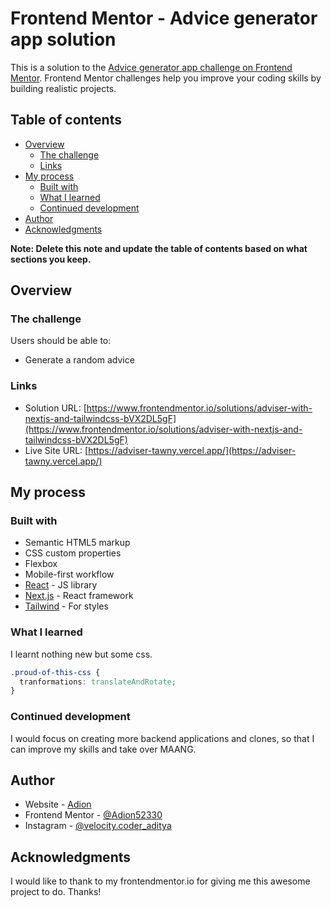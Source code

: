 # Frontend Mentor - Advice generator app solution

This is a solution to the [Advice generator app challenge on Frontend Mentor](https://www.frontendmentor.io/challenges/advice-generator-app-QdUG-13db). Frontend Mentor challenges help you improve your coding skills by building realistic projects.

## Table of contents

- [Overview](#overview)
  - [The challenge](#the-challenge)
  - [Links](#links)
- [My process](#my-process)
  - [Built with](#built-with)
  - [What I learned](#what-i-learned)
  - [Continued development](#continued-development)
- [Author](#author)
- [Acknowledgments](#acknowledgments)

**Note: Delete this note and update the table of contents based on what sections you keep.**

## Overview

### The challenge

Users should be able to:

- Generate a random advice

### Links

- Solution URL: [https://www.frontendmentor.io/solutions/adviser-with-nextjs-and-tailwindcss-bVX2DL5gF](https://www.frontendmentor.io/solutions/adviser-with-nextjs-and-tailwindcss-bVX2DL5gF)
- Live Site URL: [https://adviser-tawny.vercel.app/](https://adviser-tawny.vercel.app/)

## My process

### Built with

- Semantic HTML5 markup
- CSS custom properties
- Flexbox
- Mobile-first workflow
- [React](https://reactjs.org/) - JS library
- [Next.js](https://nextjs.org/) - React framework
- [Tailwind](https://tailwindcss.com/) - For styles

### What I learned

I learnt nothing new but some css.

```css
.proud-of-this-css {
  tranformations: translateAndRotate;
}
```

### Continued development

I would focus on creating more backend applications and clones, so that I can improve my skills and take over MAANG.

## Author

- Website - [Adion](https://www.adion.vercel.app)
- Frontend Mentor - [@Adion52330](https://www.frontendmentor.io/profile/Adion52330)
- Instagram - [@velocity.coder_aditya](https://www.instagram.com/velocity.coder_aditya)

## Acknowledgments

I would like to thank to my frontendmentor.io for giving me this awesome project to do.
Thanks!
